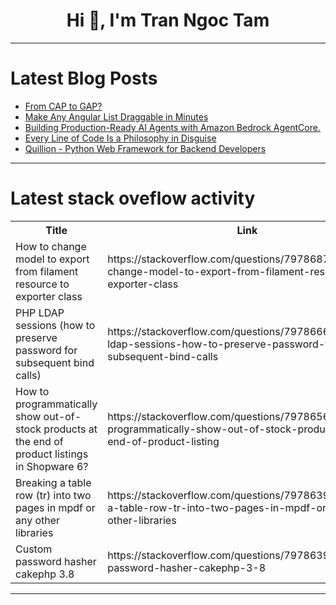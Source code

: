 <h1 align="center">Hi 👋, I'm Tran Ngoc Tam</h1>

---

# Latest Blog Posts 
<!-- BLOG-POST-LIST:START -->
- [From CAP to GAP?](https://dev.to/omanfk/from-cap-to-gap-269h)
- [Make Any Angular List Draggable in Minutes](https://dev.to/brianmtreese/make-any-angular-list-draggable-in-minutes-3fmb)
- [Building Production-Ready AI Agents with Amazon Bedrock AgentCore.](https://dev.to/kraisorn_prasoetsang/building-production-ready-ai-agents-with-amazon-bedrock-agentcore-hdn)
- [Every Line of Code Is a Philosophy in Disguise](https://dev.to/rohit_gavali_0c2ad84fe4e0/every-line-of-code-is-a-philosophy-in-disguise-51lf)
- [Quillion - Python Web Framework for Backend Developers](https://dev.to/idk_286a588368add3573523c/quillion-python-web-framework-for-backend-developers-1k29)
<!-- BLOG-POST-LIST:END -->

---

# Latest stack oveflow activity
<table>
  <tr><th>Title</th><th>Link</th></tr>
  <!-- STACKOVERFLOW:START --><tr><td>How to change model to export from filament resource to exporter class</td><td>https://stackoverflow.com/questions/79786876/how-to-change-model-to-export-from-filament-resource-to-exporter-class</td></tr><tr><td>PHP LDAP sessions &lpar;how to preserve password for subsequent bind calls&rpar;</td><td>https://stackoverflow.com/questions/79786661/php-ldap-sessions-how-to-preserve-password-for-subsequent-bind-calls</td></tr><tr><td>How to programmatically show out-of-stock products at the end of product listings in Shopware 6?</td><td>https://stackoverflow.com/questions/79786565/how-to-programmatically-show-out-of-stock-products-at-the-end-of-product-listing</td></tr><tr><td>Breaking a table row &lpar;tr&rpar; into two pages in mpdf or any other libraries</td><td>https://stackoverflow.com/questions/79786395/breaking-a-table-row-tr-into-two-pages-in-mpdf-or-any-other-libraries</td></tr><tr><td>Custom password hasher cakephp 3.8</td><td>https://stackoverflow.com/questions/79786392/custom-password-hasher-cakephp-3-8</td></tr><!-- STACKOVERFLOW:END -->
</table>

---


